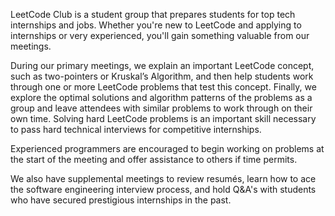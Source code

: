 LeetCode Club is a student group that prepares students for top tech internships and jobs. Whether you're new to LeetCode and applying to internships or very experienced, you'll gain something valuable from our meetings.

During our primary meetings, we explain an important LeetCode concept, such as two-pointers or Kruskal’s Algorithm, and then help students work through one or more LeetCode problems that test this concept. Finally, we explore the optimal solutions and algorithm patterns of the problems as a group and leave attendees with similar problems to work through on their own time. Solving hard LeetCode problems is an important skill necessary to pass hard technical interviews for competitive internships.

Experienced programmers are encouraged to begin working on problems at the start of the meeting and offer assistance to others if time permits.

We also have supplemental meetings to review resumés, learn how to ace the software engineering interview process, and hold Q&A's with students who have secured prestigious internships in the past.